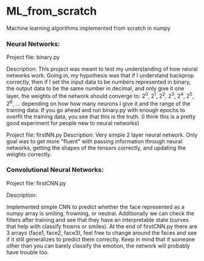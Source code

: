 # ML_from_scratch
Machine learning algorithms implemented from scratch in numpy

### Neural Networks:
Project file: binary.py

Description:
This project was meant to test my understanding of how neural networks work. Going in, my hypothesis was that if I understand backprop correctly, then if I set the input data to be numbers represented in binary, the output data to be the same number in decimal, and only give it one layer, the weights of the network should converge to: 2<sup>0</sup>, 2<sup>1</sup>, 2<sup>2</sup>, 2<sup>3</sup>, 2<sup>4</sup>, 2<sup>5</sup>, 2<sup>6</sup>, ... depending on how how many neurons I give it and the range of the training data. If you go ahead and run binary.py with enough epochs to overfit the training data, you see that this is the truth. (I think this is a pretty good experiment for people new to neural networks)

Project file: firstNN.py
Description:
Very simple 2 layer neural network. Only goal was to get more "fluent" with passing information through neural networks, getting the shapes of the tensors correctly, and updating the weights correctly.

### Convolutional Neural Networks:
Project file: firstCNN.py

Description:

Implemented simple CNN to predict whether the face represented as a numpy array is smiling, frowning, or neutral. Additionally we can check the filters after training and see that they have an interpretable state (curves that help with classify frowns or smiles).
At the end of firstCNN.py there are 3 arrays (face1, face2, face3), feel free to change around the faces and see if it still generalizes to predict them correctly. Keep in mind that if someone other than you can barely classify the emotion, the network will probably have trouble too.

